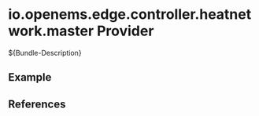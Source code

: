 # io.openems.edge.controller.heatnetwork.master Provider

${Bundle-Description}

## Example

## References

